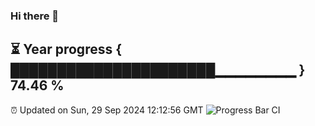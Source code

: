 ### Hi there 👋
⏳ Year progress { ██████████████████████▁▁▁▁▁▁▁▁ } 74.46 %
---
⏰ Updated on Sun, 29 Sep 2024 12:12:56 GMT
![Progress Bar CI](https://github.com/Moyi321/Moyi321/workflows/Progress%20Bar%20CI/badge.svg)
